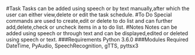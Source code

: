  
#Task
Tasks can be added using speech or by text manually,after which the user can either view,delete or edit the task schedule.
#To Do
Special commands are used to create,edit or delete to do list and can further add,delete,check or uncheck items in a to do list.
#Notes
Notes can be added using speech or through text and can be displayed,edited or deleted using speech or text.
###Requirements
Python 3.6.0
###Modules Required
DateTime,
PyAudio,
SpeechRecognition,
gTTS,
pyttsx3
